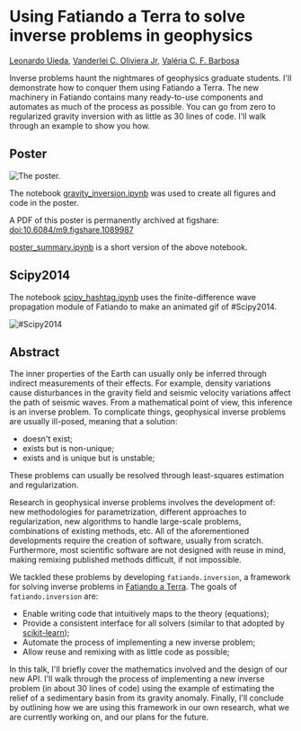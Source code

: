 # Using Fatiando a Terra to solve inverse problems in geophysics

[Leonardo Uieda](http://www.leouieda.com),
[Vanderlei C. Oliviera Jr](http://fatiando.org/people/oliveira-jr),
[Valéria C. F. Barbosa](http://lattes.cnpq.br/0391036221142471)

Inverse problems haunt the nightmares of geophysics graduate students.
I'll demonstrate how to conquer them using Fatiando a Terra.
The new machinery in Fatiando
contains many ready-to-use components
and automates as much of the process as possible.
You can go from zero to regularized gravity inversion
with as little as 30 lines of code.
I'll walk through an example to show you how.

## Poster

![The poster.](https://raw.githubusercontent.com/leouieda/scipy2014/master/poster-low-res.png)

The notebook
[gravity_inversion.ipynb](http://nbviewer.ipython.org/github/leouieda/scipy2014/blob/master/gravity_inversion.ipynb)
was used to create all figures and code in the poster.

A PDF of this poster is permanently archived at figshare: [doi:10.6084/m9.figshare.1089987](http://dx.doi.org/10.6084/m9.figshare.1089987)

[poster_summary.ipynb](http://nbviewer.ipython.org/github/leouieda/scipy2014/blob/master/poster_summary.ipynb)
is a short version of the above notebook.

## Scipy2014

The notebook
[scipy_hashtag.ipynb](http://nbviewer.ipython.org/github/leouieda/scipy2014/blob/master/hashtag/scipy_hashtag.ipynb)
uses the finite-difference wave propagation module of Fatiando to make an
animated gif of #Scipy2014.

![#Scipy2014](https://raw.githubusercontent.com/leouieda/scipy2014/master/hashtag/scipy2014.gif)

## Abstract

The inner properties of the Earth
can usually only be inferred
through indirect measurements of their effects.
For example,
density variations
cause disturbances in the gravity field
and seismic velocity variations
affect the path of seismic waves.
From a mathematical point of view,
this inference is an inverse problem.
To complicate things, geophysical inverse problems are usually ill-posed,
meaning that a solution:

* doesn't exist;
* exists but is non-unique;
* exists and is unique but is unstable;

These problems can usually be resolved
through least-squares estimation and regularization.

Research in geophysical inverse problems
involves the development of:
new methodologies for parametrization,
different approaches to regularization,
new algorithms to handle large-scale problems,
combinations of existing methods,
etc.
All of the aforementioned developments
require the creation of software,
usually from scratch.
Furthermore,
most scientific software
are not designed with reuse in mind,
making remixing published methods difficult,
if not impossible.

We tackled these problems
by developing `fatiando.inversion`,
a framework for solving inverse problems
in [Fatiando a Terra](http://www.fatiando.org).
The goals of `fatiando.inversion` are:

* Enable writing code that
  intuitively maps to the theory (equations);
* Provide a consistent interface for all solvers
  (similar to that adopted by [scikit-learn](http://scikit-learn.org/));
* Automate the process of implementing a new inverse problem;
* Allow reuse and remixing with as little code as possible;

In this talk,
I'll briefly cover
the mathematics involved
and the design of our new API.
I'll walk through the process of
implementing a new inverse problem
(in about 30 lines of code)
using the example of
estimating the relief of a sedimentary basin
from its gravity anomaly.
Finally,
I'll conclude by outlining
how we are using this framework in our own research,
what we are currently working on,
and our plans for the future.
